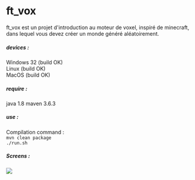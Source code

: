 # ft_vox
ft_vox est un projet d'introduction au moteur de voxel, inspiré de minecraft, dans lequel vous devez créer un monde généré aléatoirement.

##### devices :
Windows 32 (build OK)  
Linux (build OK)  
MacOS (build OK)  

##### require :
java 1.8
maven 3.6.3

##### use :
Compilation command :  
`mvn clean package`  
`./run.sh`

##### Screens :
<img src="./img/1.gif">